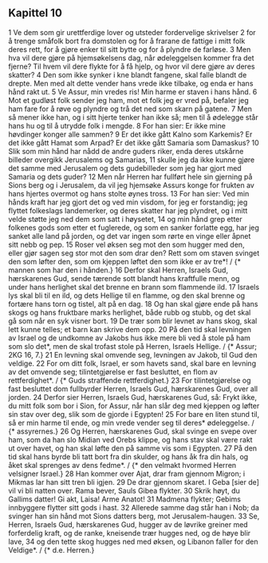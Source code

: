 ## Kapittel 10

1 Ve dem som gir urettferdige lover og utsteder fordervelige skrivelser
2 for å trenge småfolk bort fra domstolen og for å frarane de fattige i mitt folk deres rett, for å gjøre enker til sitt bytte og for å plyndre de farløse.
3 Men hva vil dere gjøre på hjemsøkelsens dag, når ødeleggelsen kommer fra det fjerne? Til hvem vil dere flykte for å få hjelp, og hvor vil dere gjøre av deres skatter?
4 Den som ikke synker i kne blandt fangene, skal falle blandt de drepte. Men med alt dette vender hans vrede ikke tilbake, og enda er hans hånd rakt ut.
5 Ve Assur, min vredes ris! Min harme er staven i hans hånd.
6 Mot et gudløst folk sender jeg ham, mot et folk jeg er vred på, befaler jeg ham fare for å røve og plyndre og trå det ned som skarn på gatene.
7 Men så mener ikke han, og i sitt hjerte tenker han ikke så; men til å ødelegge står hans hu og til å utrydde folk i mengde.
8 For han sier: Er ikke mine høvdinger konger alle sammen?
9 Er det ikke gått Kalno som Karkemis? Er det ikke gått Hamat som Arpad? Er det ikke gått Samaria som Damaskus?
10 Slik som min hånd har nådd de andre guders riker, enda deres utskårne billeder overgikk Jerusalems og Samarias,
11 skulle jeg da ikke kunne gjøre det samme med Jerusalem og dets gudebilleder som jeg har gjort med Samaria og dets guder?
12 Men når Herren har fullført hele sin gjerning på Sions berg og i Jerusalem, da vil jeg hjemsøke Assurs konge for frukten av hans hjertes overmot og hans stolte øynes tross.
13 For han sier: Ved min hånds kraft har jeg gjort det og ved min visdom, for jeg er forstandig; jeg flyttet folkeslags landemerker, og deres skatter har jeg plyndret, og i mitt velde støtte jeg ned dem som satt i høysetet,
14 og min hånd grep etter folkenes gods som etter et fuglerede, og som en sanker forlatte egg, har jeg sanket alle land på jorden, og det var ingen som rørte en vinge eller åpnet sitt nebb og pep.
15 Roser vel øksen seg mot den som hugger med den, eller gjør sagen seg stor mot den som drar den? Rett som om staven svinget den som løfter den, som om kjeppen løftet den som ikke er av tre*! / {* mannen som har den i hånden.}
16 Derfor skal Herren, Israels Gud, hærskarenes Gud, sende tærende sott blandt hans kraftfulle menn, og under hans herlighet skal det brenne en brann som flammende ild.
17 Israels lys skal bli til en ild, og dets Hellige til en flamme, og den skal brenne og fortære hans torn og tistel, alt på en dag.
18 Og han skal gjøre ende på hans skogs og hans fruktbare marks herlighet, både rubb og stubb, og det skal gå som når en syk visner bort.
19 De trær som blir levnet av hans skog, skal lett kunne telles; et barn kan skrive dem opp.
20 På den tid skal levningen av Israel og de undkomne av Jakobs hus ikke mere bli ved å stole på ham som slo det*, men de skal trofast stole på Herren, Israels Hellige. / {* Assur; 2KG 16, 7.}
21 En levning skal omvende seg, levningen av Jakob, til Gud den veldige.
22 For om ditt folk, Israel, er som havets sand, skal bare en levning av det omvende seg; tilintetgjørelse er fast besluttet, en flom av rettferdighet*. / {* Guds straffende rettferdighet.}
23 For tilintetgjørelse og fast besluttet dom fullbyrder Herren, Israels Gud, hærskarenes Gud, over all jorden.
24 Derfor sier Herren, Israels Gud, hærskarenes Gud, så: Frykt ikke, du mitt folk som bor i Sion, for Assur, når han slår deg med kjeppen og løfter sin stav over deg, slik som de gjorde i Egypten!
25 For bare en liten stund til, så er min harme til ende, og min vrede vender seg til deres* ødeleggelse. / {* assyrernes.}
26 Og Herren, hærskarenes Gud, skal svinge en svepe over ham, som da han slo Midian ved Orebs klippe, og hans stav skal være rakt ut over havet, og han skal løfte den på samme vis som i Egypten.
27 På den tid skal hans byrde bli tatt bort fra din skulder, og hans åk fra din hals, og åket skal sprenges av dens fedme*. / {* den velmakt hvormed Herren velsigner Israel.}
28 Han kommer over Ajat, drar fram gjennom Migron; i Mikmas lar han sitt tren bli igjen.
29 De drar gjennom skaret. I Geba [sier de] vil vi bli natten over. Rama bever, Sauls Gibea flykter.
30 Skrik høyt, du Gallims datter! Gi akt, Laisa! Arme Anatot!
31 Madmena flykter; Gebims innbyggere flytter sitt gods i hast.
32 Allerede samme dag står han i Nob; da svinger han sin hånd mot Sions datters berg, mot Jerusalem-haugen.
33 Se, Herren, Israels Gud, hærskarenes Gud, hugger av de løvrike greiner med forferdelig kraft, og de ranke, kneisende trær hugges ned, og de høye blir lave,
34 og den tette skog hugges ned med øksen, og Libanon faller for den Veldige*. / {* d.e. Herren.}
